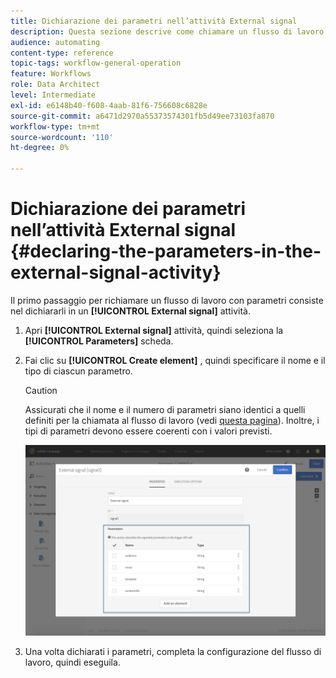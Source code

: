 ```yaml
---
title: Dichiarazione dei parametri nell’attività External signal
description: Questa sezione descrive come chiamare un flusso di lavoro con parametri esterni.
audience: automating
content-type: reference
topic-tags: workflow-general-operation
feature: Workflows
role: Data Architect
level: Intermediate
exl-id: e6148b40-f608-4aab-81f6-756608c6828e
source-git-commit: a6471d2970a55373574301fb5d49ee73103fa870
workflow-type: tm+mt
source-wordcount: '110'
ht-degree: 0%

---
```


# Dichiarazione dei parametri nell’attività External signal {#declaring-the-parameters-in-the-external-signal-activity}

Il primo passaggio per richiamare un flusso di lavoro con parametri consiste nel dichiararli in un **[!UICONTROL External signal]** attività.

1. Apri **[!UICONTROL External signal]** attività, quindi seleziona la **[!UICONTROL Parameters]** scheda.
1. Fai clic su **[!UICONTROL Create element]** , quindi specificare il nome e il tipo di ciascun parametro.

   >[!CAUTION]
   >
   >Assicurati che il nome e il numero di parametri siano identici a quelli definiti per la chiamata al flusso di lavoro (vedi [questa pagina](../../automating/using/defining-parameters-calling-workflow.md)). Inoltre, i tipi di parametri devono essere coerenti con i valori previsti.

   ![](assets/extsignal_declaringparameters_1.png)

1. Una volta dichiarati i parametri, completa la configurazione del flusso di lavoro, quindi eseguila.
